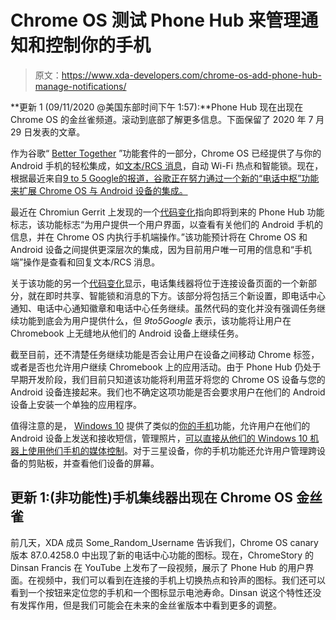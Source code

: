 # Chrome OS 测试 Phone Hub 来管理通知和控制你的手机

> 原文：<https://www.xda-developers.com/chrome-os-add-phone-hub-manage-notifications/>

**更新 1 (09/11/2020 @美国东部时间下午 1:57):**Phone Hub 现在出现在 Chrome OS 的金丝雀频道。滚动到底部了解更多信息。下面保留了 2020 年 7 月 29 日发表的文章。

作为谷歌“ [Better Together](https://www.xda-developers.com/chrome-os-android-integration-sms/) ”功能套件的一部分，Chrome OS 已经提供了与你的 Android 手机的轻松集成，如[文本/RCS 消息](https://www.xda-developers.com/android-messages-integration-chromebooks-pixelbook/)，自动 Wi-Fi 热点和智能锁。现在，根据最近来自[9 to 5 Google的报道，谷歌正在努力通过一个新的“电话中枢”功能来扩展 Chrome OS 与 Android 设备的集成。](https://9to5google.com/2020/07/28/chrome-os-android-phone-hub/)

最近在 Chromiun Gerrit 上发现的一个[代码变化](https://redirect.viglink.com/?format=go&jsonp=vglnk_159600980077112&key=b8f771eed689587b82c4635131ce08d7&libId=kd71oupv01010l04000DAp5suqe0l&loc=https%3A%2F%2F9to5google.com%2F2020%2F07%2F28%2Fchrome-os-android-phone-hub%2F&v=1&out=https%3A%2F%2Fchromium-review.googlesource.com%2Fc%2Fchromium%2Fsrc%2F%2B%2F2309757&ref=https%3A%2F%2Fapp.asana.com%2F0%2F1179573953519059%2F1186599479413728&title=Chrome%20OS%20to%20gain%20Android%20Phone%20Hub%20w%2F%20notifications%2C%20more%20-%209to5Google&txt=new%20code%20change)指向即将到来的 Phone Hub 功能标志，该功能标志“为用户提供一个用户界面，以查看有关他们的 Android 手机的信息，并在 Chrome OS 内执行手机端操作。”该功能预计将在 Chrome OS 和 Android 设备之间提供更深层次的集成，因为目前用户唯一可用的信息和“手机端”操作是查看和回复文本/RCS 消息。

关于该功能的另一个[代码变化](https://redirect.viglink.com/?format=go&jsonp=vglnk_159600980778113&key=b8f771eed689587b82c4635131ce08d7&libId=kd71oupv01010l04000DAp5suqe0l&loc=https%3A%2F%2F9to5google.com%2F2020%2F07%2F28%2Fchrome-os-android-phone-hub%2F&v=1&out=https%3A%2F%2Fchromium-review.googlesource.com%2Fc%2Fchromium%2Fsrc%2F%2B%2F2315394&ref=https%3A%2F%2Fapp.asana.com%2F0%2F1179573953519059%2F1186599479413728&title=Chrome%20OS%20to%20gain%20Android%20Phone%20Hub%20w%2F%20notifications%2C%20more%20-%209to5Google&txt=another%20code%20change)显示，电话集线器将位于连接设备页面的一个新部分，就在即时共享、智能锁和消息的下方。该部分将包括三个新设置，即电话中心通知、电话中心通知徽章和电话中心任务继续。虽然代码的变化并没有强调任务继续功能到底会为用户提供什么，但 *9to5Google* 表示，该功能将让用户在 Chromebook 上无缝地从他们的 Android 设备上继续任务。

截至目前，还不清楚任务继续功能是否会让用户在设备之间移动 Chrome 标签，或者是否也允许用户继续 Chromebook 上的应用活动。由于 Phone Hub 仍处于早期开发阶段，我们目前只知道该功能将利用蓝牙将您的 Chrome OS 设备与您的 Android 设备连接起来。我们也不确定这项功能是否会要求用户在他们的 Android 设备上安装一个单独的应用程序。

值得注意的是， [Windows 10](https://www.xda-developers.com/tag/windows-10/) 提供了类似的[你的手机](https://www.xda-developers.com/tag/your-phone/)功能，允许用户在他们的 Android 设备上发送和接收短信，管理照片，[可以直接从他们的 Windows 10 机器上使用他们手机的媒体控制](https://www.xda-developers.com/your-phone-app-windows-10-controlling-music-playback/)。对于三星设备，你的手机功能还允许用户管理跨设备的剪贴板，并查看他们设备的屏幕。

## 更新 1:(非功能性)手机集线器出现在 Chrome OS 金丝雀

前几天，XDA 成员 Some_Random_Username 告诉我们，Chrome OS canary 版本 87.0.4258.0 中出现了新的电话中心功能的图标。现在，ChromeStory 的 Dinsan Francis 在 YouTube 上发布了一段视频，展示了 Phone Hub 的用户界面。在视频中，我们可以看到在连接的手机上切换热点和铃声的图标。我们还可以看到一个按钮来定位您的手机和一个图标显示电池寿命。Dinsan 说这个特性还没有发挥作用，但是我们可能会在未来的金丝雀版本中看到更多的调整。